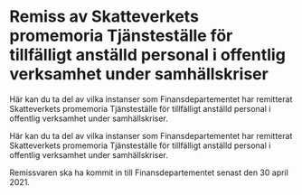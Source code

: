 # Remiss av Skatteverkets promemoria Tjänsteställe för tillfälligt anställd personal i offentlig verksamhet under samhällskriser

Här kan du ta del av vilka instanser som Finansdepartementet har remitterat Skatteverkets promemoria Tjänsteställe för tillfälligt anställd personal i offentlig verksamhet under samhällskriser.

Här kan du ta del av vilka instanser som Finansdepartementet har remitterat Skatteverkets promemoria Tjänsteställe för tillfälligt anställd personal i offentlig verksamhet under samhällskriser.

Remissvaren ska ha kommit in till Finansdepartementet senast den 30 april 2021.
